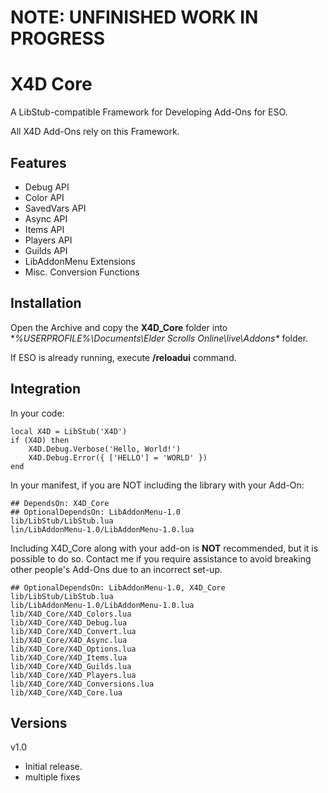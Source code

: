 
# NOTE: UNFINISHED WORK IN PROGRESS

# X4D **Core**

A LibStub-compatible Framework for Developing Add-Ons for ESO.

All X4D Add-Ons rely on this Framework.

## Features

* Debug API
* Color API
* SavedVars API
* Async API
* Items API
* Players API
* Guilds API
* LibAddonMenu Extensions
* Misc. Conversion Functions

## Installation

Open the Archive and copy the **X4D_Core** folder into **%USERPROFILE%\Documents\Elder Scrolls Online\live\Addons\** folder.


If ESO is already running, execute **/reloadui** command.

## Integration

In your code:
```
local X4D = LibStub('X4D')
if (X4D) then
	X4D.Debug.Verbose('Hello, World!')
	X4D.Debug.Error({ ['HELLO'] = 'WORLD' })
end
```

In your manifest, if you are NOT including the library with your Add-On:
```
## DependsOn: X4D_Core
## OptionalDependsOn: LibAddonMenu-1.0
lib/LibStub/LibStub.lua
lin/LibAddonMenu-1.0/LibAddonMenu-1.0.lua
```

Including X4D_Core along with your add-on is **NOT** recommended, but it is possible to do so. Contact me if you require assistance to avoid breaking other people's Add-Ons due to an incorrect set-up.
```
## OptionalDependsOn: LibAddonMenu-1.0, X4D_Core
lib/LibStub/LibStub.lua
lib/LibAddonMenu-1.0/LibAddonMenu-1.0.lua
lib/X4D_Core/X4D_Colors.lua
lib/X4D_Core/X4D_Debug.lua
lib/X4D_Core/X4D_Convert.lua
lib/X4D_Core/X4D_Async.lua
lib/X4D_Core/X4D_Options.lua
lib/X4D_Core/X4D_Items.lua
lib/X4D_Core/X4D_Guilds.lua
lib/X4D_Core/X4D_Players.lua
lib/X4D_Core/X4D_Conversions.lua
lib/X4D_Core/X4D_Core.lua
```

## Versions
v1.0
- Initial release.
- multiple fixes

